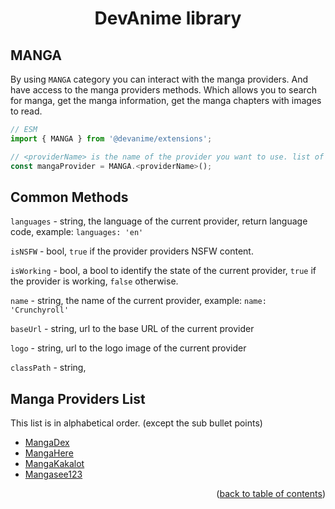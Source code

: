 <h1 align="center">DevAnime library</h1>

<h2>MANGA</h2>

By using `MANGA` category you can interact with the manga providers. And have access to the manga providers methods. Which allows you to search for manga, get the manga information, get the manga chapters with images to read.

```ts
// ESM
import { MANGA } from '@devanime/extensions';

// <providerName> is the name of the provider you want to use. list of the proivders is below.
const mangaProvider = MANGA.<providerName>();
```

## Common Methods

``languages`` - string, the language of the current provider, return language code, example: ``languages: 'en'``

``isNSFW`` - bool, ``true`` if the provider providers NSFW content.

``isWorking`` - bool, a bool to identify the state of the current provider, ``true`` if the provider is working, ``false`` otherwise.

``name`` - string, the name of the current provider, example: ``name: 'Crunchyroll'``

``baseUrl`` - string, url to the base URL of the current provider

``logo`` - string, url to the logo image of the current provider

``classPath`` - string,


## Manga Providers List
This list is in alphabetical order. (except the sub bullet points)

- [MangaDex](../providers/mangadex.md)
- [MangaHere](../providers/mangahere.md)
- [MangaKakalot](../providers/mangakakalot.md)
- [Mangasee123](../providers/mangasee123.md)


<p align="end">(<a href="https://github.com/galaxywolfv/devanime-library/tree/main/docs">back to table of contents</a>)</p>
